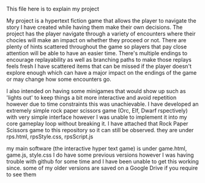 This file here is to explain my project 

My project is a hypertext fiction game that allows the player to navigate the story I have created while having them make their own decisions. 
The project has the player navigate through a variety of encounters where their chocies will make an impact on whether they proceed or not.
There are plenty of hints scattered throughout the game so players that pay close attention will be able to have an easier time.
There's multiple endings to encourage replayability as well as branching paths to make those replays feels fresh
I have scattered items that can be missed if the player doesn't explore enough which can have a major impact on the endings of the game or may change how some encounters go.

I also intended on having some minigames that would show up such as 'lights out' to keep things a bit more interactive and avoid repetition however due to time constraints this was unachievable.
I have developed an extremely simple rock paper scissors game (Orc, Elf, Dwarf rspectively) with very simple interface however I was unable to implement it into my core gameplay loop without breaking it.
I have attached that Rock Paper Scissors game to this repository so it can still be observed.
they are under rps.html, rpsStyle.css, rpsScript.js


my main software (the interactive hyper text game) is under game.html, game.js, style.css
I do have some previous versions however I was having trouble with github for some time and I have been unable to get this working since. 
some of my older versions are saved on a Google Drive if you require to see them 
